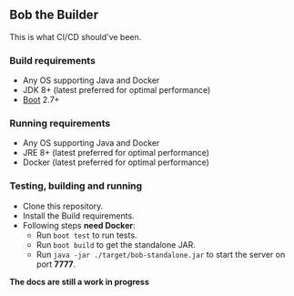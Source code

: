 ## Bob the Builder

This is what CI/CD should've been.

### Build requirements
- Any OS supporting Java and Docker
- JDK 8+ (latest preferred for optimal performance)
- [Boot](https://boot-clj.com/) 2.7+

### Running requirements
- Any OS supporting Java and Docker
- JRE 8+ (latest preferred for optimal performance)
- Docker (latest preferred for optimal performance)

### Testing, building and running
- Clone this repository.
- Install the Build requirements.
- Following steps **need Docker**:
    - Run `boot test` to run tests.
    - Run `boot build` to get the standalone JAR.
    - Run `java -jar ./target/bob-standalone.jar` to start the server on port **7777**.

**The docs are still a work in progress**
